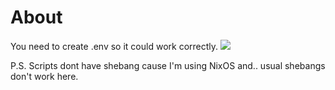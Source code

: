 # About

You need to create .env so it could work correctly. ![](https://github.com/ukizet/rclone_scripts/blob/develop/.envexample)

P.S. Scripts dont have shebang cause I'm using NixOS and.. usual shebangs don't work here.
